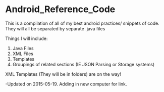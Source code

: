 Android_Reference_Code
======================

This is a compilation of all of my best android practices/ snippets of code. They will all be separated by separate .java files

Things I will include:
1) Java Files
2) XML Files
3) Templates
4) Groupings of related sections (IE JSON Parsing or Storage systems)

XML Templates (They will be in folders) are on the way!

-Updated on 2015-05-19. Adding in new computer for link. 